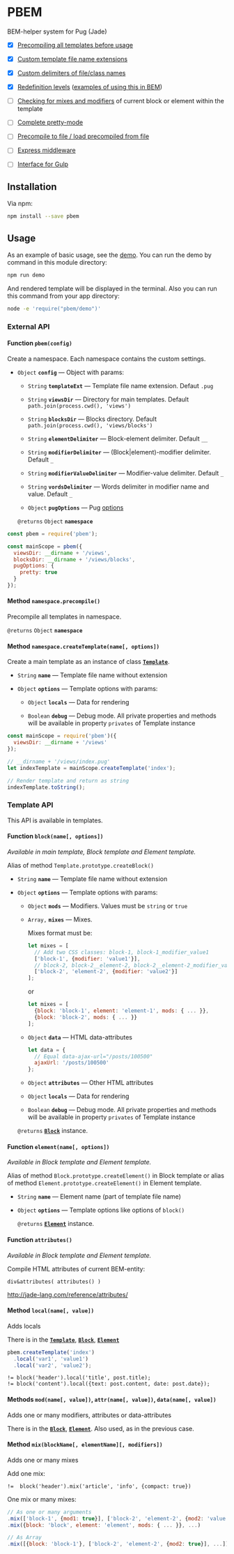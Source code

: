 # PBEM

BEM-helper system for Pug (Jade)

-   [x] [Precompiling all templates before usage][7]

-   [x] [Custom template file name extensions][15]

-   [x] [Custom delimiters of file/class names][8]

-   [x] [Redefinition levels][10]
        ([examples of using this in BEM][redefinition-levels])

-   [ ] [Checking for mixes and modifiers][14] of current block or element
        within the template

-   [ ] [Complete pretty-mode][6]

-   [ ] [Precompile to file / load precompiled from file][13]

-   [ ] [Express middleware][12]

-   [ ] [Interface for Gulp][11]

## Installation

Via npm:

```bash
npm install --save pbem
```

## Usage

As an example of basic usage, see the [demo](./demo/). You can run the demo by
command in this module directory:

```bash
npm run demo
```

And rendered template will be displayed in the terminal. Also you can run this
command from your app directory:

```bash
node -e 'require("pbem/demo")'
```

### External API

#### Function `pbem(config)`

Create a namespace. Each namespace contains the custom settings.

-   `Object` **`config`** — Object with params:

    -   `String` **`templateExt`** — Template file name extension.
        Defaut `.pug`

    -   `String` **`viewsDir`** — Directory for main templates.
        Default `path.join(process.cwd(), 'views')`

    -   `String` **`blocksDir`** — Blocks directory.
        Default `path.join(process.cwd(), 'views/blocks')`

    -   `String` **`elementDelimiter`** — Block-element delimiter.
        Default `__`

    -   `String` **`modifierDelimiter`** — (Block|element)-modifier delimiter.
        Default `_`

    -   `String` **`modifierValueDelimiter`** — Modifier-value delimiter.
        Default `_`

    -   `String` **`vordsDelimiter`** — Words delimiter in modifier name and
        value. Default `_`

    -   `Object` **`pugOptions`** — Pug [options][pug-api]

    `@returns` `Object` **`namespace`**

```javascript
const pbem = require('pbem');

const mainScope = pbem({
  viewsDir: __dirname + '/views',
  blocksDir: __dirname + '/views/blocks',
  pugOptions: {
    pretty: true
  }
});
```

#### Method `namespace.precompile()`

Precompile all templates in namespace.

`@returns` `Object` **`namespace`**

#### Method `namespace.createTemplate(name[, options])`

Create a main template as an instance of class
[**`Template`**][template].

-   `String` **`name`** — Template file name without extension

-   `Object` **`options`** — Template options with params:

    -   `Object` **`locals`** — Data for rendering

    -   `Boolean` **`debug`** — Debug mode. All private properties and methods
        will be available in property `privates` of Template instance

```javascript
const mainScope = require('pbem')({
  viewsDir: __dirname + '/views'
});

// __dirname + '/views/index.pug'
let indexTemplate = mainScope.createTemplate('index');

// Render template and return as string
indexTemplate.toString();
```

### Template API

This API is available in templates.

#### Function `block(name[, options])`

*Available in main template, Block template and Element template.*

Alias of method `Template.prototype.createBlock()`

-   `String` **`name`** — Template file name without extension

-   `Object` **`options`** — Template options with params:

    -   `Object` **`mods`** — Modifiers. Values must be `string` or `true`

    -   `Array,` **`mixes`** — Mixes.

        Mixes format must be:

        ```javascript
        let mixes = [
          // Add two CSS classes: block-1, block-1_modifier_value1
          ['block-1', {modifier: 'value1'}],
          // block-2, block-2__element-2, block-2__element-2_modifier_value2
          ['block-2', 'element-2', {modifier: 'value2'}]
        ];
        ```

        or

        ```javascript
        let mixes = [
          {block: 'block-1', element: 'element-1', mods: { ... }},
          {block: 'block-2', mods: { ... }}
        ];
        ```

    -   `Object` **`data`** — HTML data-attributes

        ```javascript
        let data = {
          // Equal data-ajax-url="/posts/100500"
          ajaxUrl: '/posts/100500'
        };
        ```

    -   `Object` **`attributes`** — Other HTML attributes

    -   `Object` **`locals`** — Data for rendering

    -   `Boolean` **`debug`** — Debug mode. All private properties and methods
        will be available in property `privates` of Template instance

    `@returns` [**`Block`**][block] instance.

#### Function `element(name[, options])`

*Available in Block template and Element template.*

Alias of method `Block.prototype.createElement()` in Block template or
alias of method `Element.prototype.createElement()` in Element template.

-   `String` **`name`** — Element name (part of template file name)

-   `Object` **`options`** — Template options like options of `block()`

    `@returns` [**`Element`**][element] instance.

#### Function `attributes()`

*Available in Block template and Element template.*

Compile HTML attributes of current BEM-entity:

```pug
div&attributes( attributes() )
```

<http://jade-lang.com/reference/attributes/>

#### Method `local(name[, value])`

Adds locals

There is in the [**`Template`**][template], [**`Block`**][block],
[**`Element`**][element]

```javascript
pbem.createTemplate('index')
  .local('var1', 'value1')
  .local('var2', 'value2');
```

```pug
!= block('header').local('title', post.title);
!= block('content').local({text: post.content, date: post.date});
```

#### Methods `mod(name[, value])`, `attr(name[, value])`, `data(name[, value])`

Adds one or many modifiers, attributes or data-attributes

There is in the [**`Block`**][block],
[**`Element`**][element]. Also used, as in the previous case.

#### Method `mix(blockName[, elementName][, modifiers])`

Adds one or many mixes

Add one mix:

```pug
!=  block('header').mix('article', 'info', {compact: true})
```

One mix or many mixes:

```javascript
// As one or many arguments
.mix(['block-1', {mod1: true}], ['block-2', 'element-2', {mod2: 'value'}], ...)
.mix({block: 'block', element: 'element', mods: { ... }}, ...)

// As Array
.mix([{block: 'block-1'}, ['block-2', 'element-2', {mod2: true}], ...])
```

[7]: https://github.com/bigslycat/pbem/issues/7 'v1.0.0'
[15]: https://github.com/bigslycat/pbem/issues/15 'v1.0.0'
[8]: https://github.com/bigslycat/pbem/issues/8 'v1.1.0'
[10]: https://github.com/bigslycat/pbem/issues/10 'v2.0.0'
[14]: https://github.com/bigslycat/pbem/issues/14 'v2.2.0'
[6]: https://github.com/bigslycat/pbem/issues/6 'v2.1.0'
[13]: https://github.com/bigslycat/pbem/issues/13
[12]: https://github.com/bigslycat/pbem/issues/12
[11]: https://github.com/bigslycat/pbem/issues/11

[template]: ./lib/Template.js
[block]: ./lib/Block.js
[element]: ./lib/Element.js

[redefinition-levels]: https://en.bem.info/methodology/filesystem/#examples-of-using-redefinition-levels 'Examples of using redefinition levels on bem.info'

[pug-api]: http://jade-lang.com/api/
